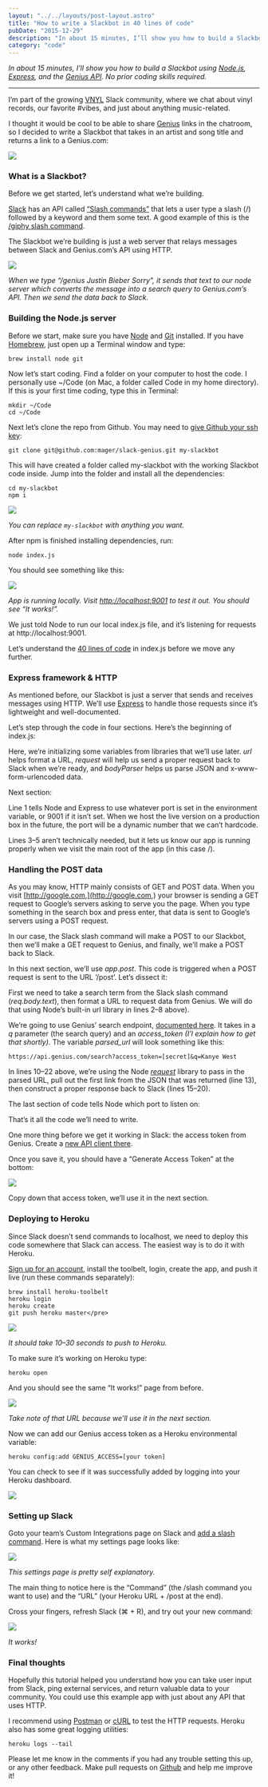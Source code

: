 ```yaml
---
layout: "../../layouts/post-layout.astro"
title: "How to write a Slackbot in 40 lines of code"
pubDate: "2015-12-29"
description: "In about 15 minutes, I’ll show you how to build a Slackbot using Node.js, Express, and the Genius API (no prior coding skills required)"
category: "code"
---
```


_In about 15 minutes, I’ll show you how to build a Slackbot using_ [_Node.js_](https://nodejs.org/en/)_,_ [_Express_](http://expressjs.com/)_, and the_ [_Genius API_](https://docs.genius.com/)_. No prior coding skills required._

---

I’m part of the growing [VNYL](http://vnyl.org) Slack community, where we chat about vinyl records, our favorite #vibes, and just about anything music-related.

I thought it would be cool to be able to share [Genius](http://genius.com) links in the chatroom, so I decided to write a Slackbot that takes in an artist and song title and returns a link to a Genius.com:

![](/images/blog/2015-12-29-slackbot/1_dK--YUKXxeLgSuddFUlRWQ.png)

### What is a Slackbot?

Before we get started, let’s understand what we’re building.

[Slack](https://slack.com/) has an API called [“Slash commands”](https://api.slack.com/slash-commands) that lets a user type a slash (/) followed by a keyword and them some text. A good example of this is the [/giphy slash command](https://slack.com/apps/A0F827J2C-giphy).

The Slackbot we’re building is just a web server that relays messages between Slack and Genius.com’s API using HTTP.

![](/images/blog/2015-12-29-slackbot/1_hXGaLq5xANYSiiPYb0n_VA@2x.png)

_When we type “/genius Justin Bieber Sorry”, it sends that text to our node server which converts the message into a search query to Genius.com’s API. Then we send the data back to Slack._

### Building the Node.js server

Before we start, make sure you have [Node](https://nodejs.org/en/download/) and [Git](https://git-scm.com/book/en/v2/Getting-Started-Installing-Git) installed. If you have [Homebrew](http://brew.sh/), just open up a Terminal window and type:

```
brew install node git
```

Now let’s start coding. Find a folder on your computer to host the code. I personally use ~/Code (on Mac, a folder called Code in my home directory). If this is your first time coding, type this in Terminal:

```
mkdir ~/Code
cd ~/Code
```

Next let’s clone the repo from Github. You may need to [give Github your ssh key](https://help.github.com/articles/generating-ssh-keys/):

```
git clone git@github.com:mager/slack-genius.git my-slackbot
```

This will have created a folder called my-slackbot with the working Slackbot code inside. Jump into the folder and install all the dependencies:

```
cd my-slackbot
npm i
```

![](/images/blog/2015-12-29-slackbot/1_KYAnEn1P0vPSOSzjrupedQ.png)

_You can replace `my-slackbot` with anything you want._

After npm is finished installing dependencies, run:

```
node index.js
```

You should see something like this:

![](/images/blog/2015-12-29-slackbot/1_nyaVAy4JlIJj9RMnrgM-PQ.png)

_App is running locally. Visit [http://localhost:9001](http://localhost:9001) to test it out. You should see “It works!”._

We just told Node to run our local index.js file, and it’s listening for requests at http://localhost:9001.

Let’s understand the [40 lines of code](https://github.com/mager/slack-genius/blob/master/index.js) in index.js before we move any further.

### Express framework & HTTP

As mentioned before, our Slackbot is just a server that sends and receives messages using HTTP. We’ll use [Express](http://expressjs.com/) to handle those requests since it’s lightweight and well-documented.

Let’s step through the code in four sections. Here’s the beginning of index.js:

Here, we’re initializing some variables from libraries that we’ll use later. _url_ helps format a URL, _request_ will help us send a proper request back to Slack when we’re ready, and _bodyParser_ helps us parse JSON and x-www-form-urlencoded data.

Next section:

Line 1 tells Node and Express to use whatever port is set in the environment variable, or 9001 if it isn’t set. When we host the live version on a production box in the future, the port will be a dynamic number that we can’t hardcode.

Lines 3–5 aren’t technically needed, but it lets us know our app is running properly when we visit the main root of the app (in this case /).

### Handling the POST data

As you may know, HTTP mainly consists of GET and POST data. When you visit [http://google.com,](http://google.com,) your browser is sending a GET request to Google’s servers asking to serve you the page. When you type something in the search box and press enter, that data is sent to Google’s servers using a POST request.

In our case, the Slack slash command will make a POST to our Slackbot, then we’ll make a GET request to Genius, and finally, we’ll make a POST back to Slack.

In this next section, we’ll use _app.post_. This code is triggered when a POST request is sent to the URL ‘/post’. Let’s dissect it:

First we need to take a search term from the Slack slash command (_req.body.text_), then format a URL to request data from Genius. We will do that using Node’s built-in url library in lines 2–8 above).

We’re going to use Genius’ search endpoint, [documented here](https://docs.genius.com/#search-h2). It takes in a _q_ parameter (the search query) and an _access_token (I’l explain how to get that shortly)_. The variable _parsed_url_ will look something like this:

```
https://api.genius.com/search?access_token=[secret]&q=Kanye West
```

In lines 10–22 above, we’re using the Node [_request_](https://github.com/request/request) library to pass in the parsed URL, pull out the first link from the JSON that was returned (line 13), then construct a proper response back to Slack (lines 15–20).

The last section of code tells Node which port to listen on:

That’s it all the code we’ll need to write.

One more thing before we get it working in Slack: the access token from Genius. Create a [new API client there](https://genius.com/api-clients/new).

Once you save it, you should have a “Generate Access Token” at the bottom:

![](/images/blog/2015-12-29-slackbot/1_V6VDJjTcJWNZBNqvLpvFgQ.png)

Copy down that access token, we’ll use it in the next section.

### Deploying to Heroku

Since Slack doesn’t send commands to localhost, we need to deploy this code somewhere that Slack can access. The easiest way is to do it with Heroku.

[Sign up for an account](https://signup.heroku.com/), install the toolbelt, login, create the app, and push it live (run these commands separately):

```
brew install heroku-toolbelt
heroku login
heroku create
git push heroku master</pre>
```

![](/images/blog/2015-12-29-slackbot/1_CkTA7CEDKTLOKbPxDDWBiA.png)

_It should take 10–30 seconds to push to Heroku._

To make sure it’s working on Heroku type:

```
heroku open
```

And you should see the same “It works!” page from before.

![](/images/blog/2015-12-29-slackbot/1_pTgLeAEhH2xQs2l-6Njo_A.png)

_Take note of that URL because we’ll use it in the next section._

Now we can add our Genius access token as a Heroku environmental variable:

```
heroku config:add GENIUS_ACCESS=[your token]
```

You can check to see if it was successfully added by logging into your Heroku dashboard.

![](/images/blog/2015-12-29-slackbot/1_xjyPoRNZMajwHvtbZh-Gzg.png)

### Setting up Slack

Goto your team’s Custom Integrations page on Slack and [add a slash command](https://my.slack.com/services/new/slash-commands). Here is what my settings page looks like:

![](/images/blog/2015-12-29-slackbot/1_uhCL3K2xQsZhmZoN4ygxXQ.png)

_This settings page is pretty self explanatory._

The main thing to notice here is the “Command” (the /slash command you want to use) and the “URL” (your Heroku URL + /post at the end).

Cross your fingers, refresh Slack (⌘ + R), and try out your new command:

![](/images/blog/2015-12-29-slackbot/1_mt42AhQY_49cWRLwK2MhEQ.png)

_It works!_

### Final thoughts

Hopefully this tutorial helped you understand how you can take user input from Slack, ping external services, and return valuable data to your community. You could use this example app with just about any API that uses HTTP.

I recommend using [Postman](https://www.getpostman.com/) or [cURL](http://curl.haxx.se/) to test the HTTP requests. Heroku also has some great logging utilities:

```
heroku logs --tail
```

Please let me know in the comments if you had any trouble setting this up, or any other feedback. Make pull requests on [Github](https://github.com/mager/slack-genius) and help me improve it!
